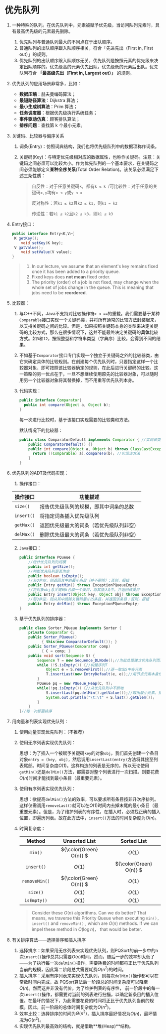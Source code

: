 # 优先队列

1. 一种特殊的队列。在优先队列中，元素被赋予优先级，当访问队列元素时，具有最高优先级的元素最先删除。

   1. 优先队列与普通队列最大的不同点在于出队顺序。
   2. 普通队列的出队顺序跟入队顺序相关，符合「先进先出（First in, First out）」的规则。
   3. 优先队列的出队顺序跟入队顺序无关，优先队列是按照元素的优先级来决定出队顺序的。优先级高的元素优先出队，优先级低的元素后出队。优先队列符合 **「最高级先出（First in, Largest out）」** 的规则。

2. 优先队列的应用场景非常多，比如：

   - **数据压缩**：赫夫曼编码算法；
   - **最短路径算法**：Dijkstra 算法；
   - **最小生成树算法**：Prim 算法；
   - **任务调度器**：根据优先级执行系统任务；
   - **事件驱动仿真**：顾客排队算法；
   - **排序问题**：查找第 k 个最小元素。

3. 关键码、比较器与偏序关系

   1. 词条(Entry)：仿照词典结构，我们也将优先级队列中的数据项称作词条。

   2. 关键码(Key)：与特定优先级相对应的数据属性，也称作关键码。注意：关键码之间必须可以比较大小。作为优先队列的一个基本要求，在关键码之间必须能够定义**某种全序关系**(Total Order Relation)。该关系必须满足下述三条性质：

      > 自反性：对于任意关键码`k`，都有`k ≤ k `/可比较性：对于任意的关键码`x,y`均有`x ≤ y`或`y ≤ x`
      >
      > 反对称性：若`k1 ≤ k2`且`k2 ≤ k1`，则`k1 = k2`
      >
      > 传递性：若`k1 ≤ k2`且`k2 ≤ k3`，则`k1 ≤ k3 `

   

4. Entry接口：

   ```Java
   public interface Entry<K,V>{
   	K getKey();
       void setKey(K key);
   	V gatValue();
       void setValue(V value);
   }
   ```

   > 1. In our lecture, we assume that an element's key remains fixed once it has been added to a priority queue.
   > 2. Fixed keys does **not mean** fixed order.
   > 3. The priority (order) of a job is not fixed, may change when the whole set of jobs change in the queue. This is meaning that jobs need to be **reordered**.

5. 比较器：

   1. 与C++不同，Java不支持对比较操作符`> < ==`的重载。我们需要基于某种`Comparable`接口实现一个关键码类，并将所有通常的比较方法封装起来，以支持关键码之间的比较。但是，如果按照关键码本身的类型来决定关键码的比较方式，那么在很多情况下，这并不能最终决定关键码的**具体**比较方式。如`3`和`12`，按照整型和字符串类型（字典序）比较，会得到不同的结果。

   2. 不如基于`Comparator`接口专门实现一个独立于关键码之外的比较器类，由它来确定具体的比较规则。在创建每个优先队列时，只要指定这样一个比较器对象，即可按照该比较器确定的规则，在此后进行关键码的比较。这一策略的另一优点在于，一旦不想继续使用原先的比较器对象，可以随时用另一个比较器对象将其替换掉，而不用重写优先队列本身。 

   3. 代码实现：

      ```java
      public interface Comparator{
      	public int compare(Object a, Object b);
      }
      ```

      每一次进行比较时，基于该接口实现需要的比较类和方法。

      默认情况下的比较器：

      ```java
      public class ComparatorDefault implements Comparator { //实现该类
          public ComparatorDefault() {} 
          public int compare(Object a, Object b) throws ClassCastException { 
          	return ((Comparable) a).compareTo(b); //实现该方法
          } 
      } 
      ```

6. 优先队列的ADT及代码实现：

   1. 操作接口：

   | 操作接口   | 功能描述                                 |
   | ---------- | ---------------------------------------- |
   | `size()`   | 报告优先级队列的规模，即其中词条的总数   |
   | `insert()` | 将指定词条插入优先级队列                 |
   | `getMax()` | 返回优先级最大的词条（若优先级队列非空） |
   | `delMax()` | 删除优先级最大的词条（若优先级队列非空） |

   2. `Java`接口：

      ```java
      public interface PQueue { 
          //统计优先队列的规模 
          public int getSize(); 
          //判断优先队列是否为空 
          public boolean isEmpty(); 
          //若Q非空，则返回其中的最小条目（并不删除）;否则，报错 
          public Entry getMin() throws ExceptionPQueueEmpty; 
          //将对象obj与关键码k合成一个条目，将其插入Q中，并返回该条目 
          public Entry insert(Object key, Object obj) throws ExceptionKeyInvalid; 
          //若Q非空，则从其中摘除关键码最小的条目，并返回该条目；否则，报错 
          public Entry delMin() throws ExceptionPQueueEmpty; 
      }
      ```

   3. 基于优先队列的排序器：

      ```java
      public class Sorter_PQueue implements Sorter {
          private Comparator C;
          public Sorter_PQueue()
         		{ this(new ComparatorDefault()); }
          public Sorter_PQueue(Comparator comp)
         		{ C = comp; }
          public void sort(Sequence S) {
              Sequence T = new Sequence_DLNode();//为批处理建立优先队列而准备的序列
              while (!S.isEmpty()) {//构建序列T
                  Object e = S.removeFirst();//逐一取出S中各元素
                  T.insertLast(new EntryDefault(e, e));//用节点元素本身作为关键码
              }
              PQueue pq = new PQueue_Heap(C, T);
              while(!pq.isEmpty()) {//从优先队列中不断地
                  S.insertLast(pq.delMin().getValue());//取出最小元素，插至序列末尾
                  System.out.println("\t:\t" + S.last().getElem());
              }
          }
      }//每一次都要排序
      ```

7. 用向量和列表实现优先队列：

   1. 使用向量实现优先队列：（不推荐）

   2. 使用无序列表实现优先队列：

      思想：为了插入一个被赋予关键码`key`的对象`obj`，我们首先创建一个条目对象`entry = (key, obj)`，然后调用`insertLast(entry)`方法将其接至列表尾部。时间复杂度$O(1)$。这样构造的列表是无序的，所以无论使用`getMin()`还是`delMin()`方法，都需要对整个列表进行一次扫描。则要花费$O(n)$时间才能找到最小条目（最重要元素）。

   3. 使用有序列表实现优先队列：

      思想：欲提高`delMin()`方法的效率，可以要求所有条目按非升次序排列。这样仅需调用`removeLast()`就可以在$O(1)$时间内去掉末尾的最小条目（最重要元素）。但是，为了维护列表的有序性，在插入时，必须找正确的插入位置，即遍历列表。故在此方法中，`insert()`方法的时间复杂度为$O(n)$。

   4. 时间复杂度：

      |    Method     |      Unsorted List      |       Sorted List       |
      | :-----------: | :---------------------: | :---------------------: |
      |    `min()`    | ${\color{Green} O(n)} $ |         $O(1)$          |
      |  `insert()`   |         $O(1)$          | ${\color{Green} O(n)} $ |
      | `removeMin()` | ${\color{Green} O(n)} $ |         $O(1)$          |
      |   `size()`    |         $O(1)$          |         $O(1)$          |
      |  `isEmpty()`  |         $O(1)$          |         $O(1)$          |

      > Consider these $O(n)$ algorithms. Can we do better? That means, we traverse this Priority Queue when executing `min(), insert()` and `removeMin()` , which are $O(n)$ methods. If we can impel these method in $O(\log n)$， that would be better.

8. 有关排序算法——选择排序和插入排序

   1. 选择排序：如果采用无序列表来实现优先队列，则PQSort的前一步中的n次`insert()`操作总共只需要$O(n)$时间。然而，随后一步的效率却太低了——为了执行每一次`delMin()`操作，需要耗费的时间都将正比于优先队列当前的规模，因此第二阶段总共需要耗费$O(n^2)$的时间。
   2. 插入排序：采用有序列表来实现优先队列，则每次`delMin()`操作都可以在常数时间内完成，故 PQSort算法后一阶段总的时间复杂度可以降至$O(n)$。然而这并非没有代价。为了维护列表的有序性， 前一阶段中的每一次`insert()`操作，都需要对当前的列表进行扫描，以确定新条目的插入位置。在最坏的情况下，为此需要花费的时间将正比于优先队列当前的规模。因此，前一阶段的总体时间复杂度为$O(n^2)$。
   3. 效率比较：选择排序的时间为$\Theta(n^2)$，插入排序最好情况为$O(n)$，最坏情况为$O(n^2)$。
   4. 实现优先队列最高效的结构，就是借助**堆(Heap)**结构。

